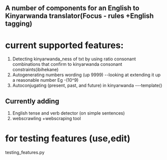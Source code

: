 ## A number of components for an English to Kinyarwanda translator(Focus - rules +English tagging)

# current supported features:
1. Detecting kinyarwanda_ness of txt by using ratio consonant combinations that confirm to kinyarwanda consonant constraints(ibihekane)
2. Autogenerating numbers wording (up 9999) --looking at extending it up a reasonable number Eg -(10^9)
3. Autoconjugating (present, past, and future) in kinyarwanda ---template()

## Currently adding
1. English tense and verb detector (on simple sentences)
2. webscrawling +webscraping tool

# for testing features (use,edit)

testing_features.py

